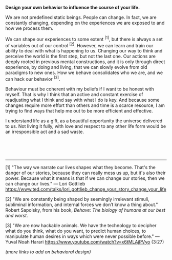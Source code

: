 **Design your own behavior to influence the course of your life.**

We are not predefined static beings. People can change. In fact, we are constantly changing, depending on the experiences we are exposed to and how we process them.

We can shape our experiences to some extent <sup>[1]</sup>, but there is always a set of variables out of our control <sup>[2]</sup>. However, we can learn and train our ability to deal with what is happening to us. Changing our way to think and perceive the world is the first step, but not the last one. Our actions are deeply rooted in previous mental constructions, and it is only through direct experience, by doing and living, that we can slowly evolve from old paradigms to new ones. How we behave consolidates who we are, and we can hack our behavior <sup>[3]</sup>.

Behaviour must be coherent with my beliefs if I want to be honest with myself. That is why I think that an active and constant exercise of readjusting what I think and say with what I do is key. And because some changes require more effort than others and time is a scarce resource, I am trying to find ways that help me out to be more efficient and effective.

I understand life as a gift, as a beautiful opportunity the universe delivered to us. Not living it fully, with love and respect to any other life form would be an irresponsible act and a sad waste.

<br><br><br>

---

[1] "The way we narrate our lives shapes what they become. That's the danger of our stories, because they can really mess us up, but it's also their power. Because what it means is that if we can change our stories, then we can change our lives." — Lori Gottlieb https://www.ted.com/talks/lori_gottlieb_change_your_story_change_your_life

[2] "We are constantly being shaped by seemingly irrelevant stimuli, subliminal information, and internal forces we don’t know a thing about." Robert Sapolsky, from his book, *Behave: The biology of humans at our best and worst*.

[3] "We are now hackable animals. We have the technology to decipher what do you think, what do you want, to predict human choices, to manipulate human desires in ways which were never possible before." — Yuval Noah Harari
https://www.youtube.com/watch?v=x6tMLAjPVyo (3:27)

*(more links to add on behavioral design)*